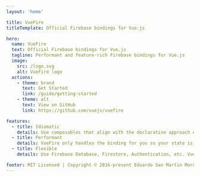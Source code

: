 ```yaml
---
layout: 'home'

title: VueFire
titleTemplate: Official Firebase bindings for Vue.js

hero:
  name: VueFire
  text: Official Firebase bindings for Vue.js
  tagline: Performant and feature-rich Firebase bindings for Vue.js
  image:
    src: /logo.svg
    alt: VueFire logo
  actions:
    - theme: brand
      text: Get Started
      link: /guide/getting-started
    - theme: alt
      text: View on GitHub
      link: https://github.com/vuejs/vuefire

features:
  - title: Idiomatic
    details: Use composables that align with the declarative approach of Vue. Everything that can be automatically handled by VueFire is. Nested Collections, Document References, and more, are all handled for you.
  - title: Performant
    details: VueFire only handles the binding for you so your state is always up to date with the server. You still be able to use Firebase JS SDK to its full potential!
  - title: Flexible
    details: Use Firebase Database, Firestore, Authentication, etc. VueFire exposes tree-shakable APIs that are built on top of the Firebase modular JS SDK.

footer: MIT Licensed | Copyright © 2016-present Eduardo San Martin Morote
---
```

